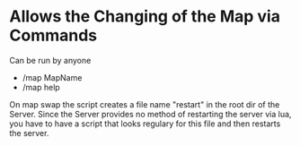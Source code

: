 # Allows the Changing of the Map via Commands

Can be run by anyone
- /map MapName
- /map help

On map swap the script creates a file name "restart" in the root dir of the Server.
Since the Server provides no method of restarting the server via lua, you have to have a script that looks regulary for this file and then restarts the server.